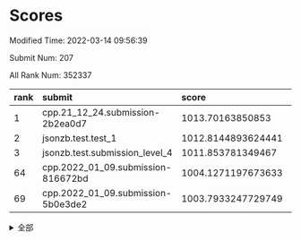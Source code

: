 # Scores

Modified Time: 2022-03-14 09:56:39

Submit Num: 207

All Rank Num: 352337

| rank |               submit               |       score        |       sigma        | pk_num |
| :--- | :--------------------------------- | :----------------- | :----------------- | :----- |
| 1    | cpp.21_12_24.submission-2b2ea0d7   | 1013.70163850853   | 0.7921227262645109 | 6809   |
| 2    | jsonzb.test.test_1                 | 1012.8144893624441 | 0.7803140658099705 | 6806   |
| 3    | jsonzb.test.submission_level_4     | 1011.853781349467  | 0.7837697207392613 | 6809   |
| 64   | cpp.2022_01_09.submission-816672bd | 1004.1271197673633 | 0.7119078536446608 | 6811   |
| 69   | cpp.2022_01_09.submission-5b0e3de2 | 1003.7933247729749 | 0.7257451546850888 | 6806   |


<details>
<summary>全部</summary>

| rank |                 submit                 |       score        |       sigma        | pk_num |
| :--- | :------------------------------------- | :----------------- | :----------------- | :----- |
| 1    | cpp.21_12_24.submission-2b2ea0d7       | 1013.70163850853   | 0.7921227262645109 | 6809   |
| 2    | jsonzb.test.test_1                     | 1012.8144893624441 | 0.7803140658099705 | 6806   |
| 3    | jsonzb.test.submission_level_4         | 1011.853781349467  | 0.7837697207392613 | 6809   |
| 4    | gobigger.level_3.submission_level_3_27 | 1011.8164969688808 | 0.7734592291873112 | 6811   |
| 5    | gobigger.level_3.submission_level_3_12 | 1011.8154728302586 | 0.7997080721046738 | 6810   |
| 6    | gobigger.level_3.submission_level_3_38 | 1011.325823581809  | 0.7749019686607337 | 6813   |
| 7    | gobigger.level_3.submission_level_3_33 | 1011.3134720443737 | 0.782624519754649  | 6804   |
| 8    | gobigger.level_3.submission_level_3_0  | 1011.2775564699233 | 0.7415463616989729 | 6809   |
| 9    | gobigger.level_3.submission_level_3_14 | 1011.0484460859311 | 0.7638385916800811 | 6816   |
| 10   | gobigger.level_3.submission_level_3_30 | 1010.8899135373159 | 0.7688735509132616 | 6810   |
| 11   | gobigger.level_3.submission_level_3_47 | 1010.8462514911671 | 0.7673080521931182 | 6814   |
| 12   | gobigger.level_3.submission_level_3_13 | 1010.742594437839  | 0.7802860734024555 | 6809   |
| 13   | gobigger.level_3.submission_level_3_2  | 1010.6835304097302 | 0.756664734029354  | 6806   |
| 14   | gobigger.level_3.submission_level_3_11 | 1010.6715161748143 | 0.7601443543719221 | 6803   |
| 15   | gobigger.level_3.submission_level_3_37 | 1010.5791350834597 | 0.7772612080726643 | 6810   |
| 16   | gobigger.level_3.submission_level_3_29 | 1010.5214269688736 | 0.7616663771729968 | 6812   |
| 17   | gobigger.level_3.submission_level_3_46 | 1010.5211415652741 | 0.7788890544557993 | 6805   |
| 18   | gobigger.level_3.submission_level_3_5  | 1010.4921705477108 | 0.7596490817131812 | 6809   |
| 19   | gobigger.level_3.submission_level_3_7  | 1010.4878874744788 | 0.7496233185427645 | 6812   |
| 20   | gobigger.level_3.submission_level_3_18 | 1010.4869529964654 | 0.7535554623501564 | 6811   |
| 21   | gobigger.level_3.submission_level_3_20 | 1010.3352068166743 | 0.7555193347793595 | 6804   |
| 22   | gobigger.level_3.submission_level_3_45 | 1010.3179577248212 | 0.7653088293300482 | 6807   |
| 23   | gobigger.level_3.submission_level_3_1  | 1010.3069316982121 | 0.7497356552644256 | 6816   |
| 24   | gobigger.level_3.submission_level_3_24 | 1010.2917695887991 | 0.7470588521209219 | 6813   |
| 25   | gobigger.level_3.submission_level_3_6  | 1010.2668448525221 | 0.7792722954670805 | 6809   |
| 26   | gobigger.level_3.submission_level_3_41 | 1010.1813834535064 | 0.7583451355122683 | 6812   |
| 27   | gobigger.level_3.submission_level_3_16 | 1010.0915846168992 | 0.7632517664246199 | 6810   |
| 28   | gobigger.level_3.submission_level_3_40 | 1010.0222330544916 | 0.7641416582413488 | 6811   |
| 29   | gobigger.level_3.submission_level_3_19 | 1009.9005943448474 | 0.759600584113041  | 6808   |
| 30   | gobigger.level_3.submission_level_3_21 | 1009.8145027895821 | 0.7445375494282952 | 6815   |
| 31   | gobigger.level_3.submission_level_3_35 | 1009.7659627385331 | 0.7493651543836957 | 6811   |
| 32   | gobigger.level_3.submission_level_3_48 | 1009.7239656794603 | 0.7384067806164147 | 6806   |
| 33   | gobigger.level_3.submission_level_3_32 | 1009.7010506067205 | 0.7563863005437736 | 6811   |
| 34   | gobigger.level_3.submission_level_3_15 | 1009.69415346446   | 0.7442102879071453 | 6805   |
| 35   | gobigger.level_3.submission_level_3_9  | 1009.5968243689587 | 0.7522924550825922 | 6810   |
| 36   | gobigger.level_3.submission_level_3_43 | 1009.498010658878  | 0.7720054507238042 | 6807   |
| 37   | gobigger.level_3.submission_level_3_22 | 1009.4955355738654 | 0.7561127574302672 | 6809   |
| 38   | gobigger.level_3.submission_level_3_3  | 1009.4595178922332 | 0.7474356794489769 | 6811   |
| 39   | gobigger.level_3.submission_level_3_49 | 1009.434819838     | 0.7749662220968085 | 6801   |
| 40   | gobigger.level_3.submission_level_3_28 | 1009.4026661558112 | 0.7481572414883161 | 6811   |
| 41   | gobigger.level_3.submission_level_3_44 | 1009.3669403017984 | 0.7380077376753209 | 6809   |
| 42   | gobigger.level_3.submission_level_3_36 | 1009.3017335560545 | 0.7538374169553743 | 6802   |
| 43   | gobigger.level_3.submission_level_3_39 | 1009.288306276416  | 0.7568788202668429 | 6808   |
| 44   | gobigger.level_3.submission_level_3_23 | 1009.2836546911923 | 0.7301364648419771 | 6808   |
| 45   | gobigger.level_3.submission_level_3_17 | 1009.2558547367194 | 0.7609903034063116 | 6808   |
| 46   | gobigger.level_3.submission_level_3_26 | 1009.2484439558776 | 0.7499358403029092 | 6803   |
| 47   | gobigger.level_3.submission_level_3_42 | 1009.1563511591437 | 0.7518685475402385 | 6804   |
| 48   | gobigger.level_3.submission_level_3_34 | 1009.0875558248018 | 0.7626048299656054 | 6811   |
| 49   | gobigger.level_3.submission_level_3_8  | 1009.0630249939996 | 0.7538831857021386 | 6807   |
| 50   | gobigger.level_3.submission_level_3_31 | 1009.0445058632671 | 0.7493875377854186 | 6811   |
| 51   | gobigger.level_3.submission_level_3_25 | 1009.0377328527842 | 0.7465915608795236 | 6810   |
| 52   | gobigger.level_3.submission_level_3_10 | 1008.7411889964962 | 0.7570768980164465 | 6807   |
| 53   | gobigger.level_3.submission_level_3_4  | 1008.4544750295381 | 0.7469390448323073 | 6814   |
| 54   | gobigger.level_1.submission_level_1_44 | 1005.0157558062194 | 0.7174070721285811 | 6810   |
| 55   | gobigger.level_1.submission_level_1_41 | 1004.8159715030079 | 0.7343434920665806 | 6805   |
| 56   | gobigger.level_1.submission_level_1_9  | 1004.7858809238925 | 0.7245455436724803 | 6807   |
| 57   | gobigger.level_1.submission_level_1_0  | 1004.7495950040696 | 0.7187158490763453 | 6810   |
| 58   | gobigger.level_1.submission_level_1_14 | 1004.5309830245765 | 0.7115881472977806 | 6807   |
| 59   | gobigger.level_1.submission_level_1_25 | 1004.4501119239742 | 0.7121380299559785 | 6812   |
| 60   | gobigger.level_1.submission_level_1_11 | 1004.4294802054809 | 0.7266778000932446 | 6810   |
| 61   | gobigger.level_1.submission_level_1_3  | 1004.3676070365001 | 0.7219743886671025 | 6807   |
| 62   | gobigger.level_1.submission_level_1_13 | 1004.3026814826427 | 0.7246241390287266 | 6807   |
| 63   | gobigger.level_1.submission_level_1_6  | 1004.2775155350918 | 0.7211327502712442 | 6808   |
| 64   | cpp.2022_01_09.submission-816672bd     | 1004.1271197673633 | 0.7119078536446608 | 6811   |
| 65   | gobigger.level_1.submission_level_1_40 | 1003.925500107811  | 0.7185647988207592 | 6805   |
| 66   | gobigger.level_1.submission_level_1_49 | 1003.8889455947161 | 0.7160852147320417 | 6808   |
| 67   | gobigger.level_1.submission_level_1_1  | 1003.8759936919467 | 0.7084099148967822 | 6810   |
| 68   | gobigger.level_1.submission_level_1_37 | 1003.8657052766162 | 0.7162271521281808 | 6804   |
| 69   | cpp.2022_01_09.submission-5b0e3de2     | 1003.7933247729749 | 0.7257451546850888 | 6806   |
| 70   | gobigger.level_1.submission_level_1_46 | 1003.779629013358  | 0.7272628328917892 | 6808   |
| 71   | gobigger.level_1.submission_level_1_21 | 1003.7747976728873 | 0.7034198029931943 | 6807   |
| 72   | gobigger.level_1.submission_level_1_2  | 1003.7174935246975 | 0.7256734332789885 | 6804   |
| 73   | gobigger.level_1.submission_level_1_31 | 1003.7082564967266 | 0.7191619129297699 | 6812   |
| 74   | gobigger.level_1.submission_level_1_26 | 1003.6971305028943 | 0.7197971357504265 | 6816   |
| 75   | gobigger.level_1.submission_level_1_29 | 1003.5822606823615 | 0.722233466928304  | 6810   |
| 76   | gobigger.level_1.submission_level_1_7  | 1003.5072134848156 | 0.705053472987684  | 6806   |
| 77   | gobigger.level_1.submission_level_1_28 | 1003.4183606603469 | 0.733998800524983  | 6803   |
| 78   | gobigger.level_1.submission_level_1_22 | 1003.3467828023628 | 0.7194542665046034 | 6808   |
| 79   | gobigger.level_1.submission_level_1_48 | 1003.3463822908047 | 0.7191607771694564 | 6803   |
| 80   | gobigger.level_1.submission_level_1_17 | 1003.3457218047505 | 0.719935343619389  | 6807   |
| 81   | gobigger.level_1.submission_level_1_33 | 1003.2806942377653 | 0.7207053880871448 | 6805   |
| 82   | gobigger.level_1.submission_level_1_30 | 1003.262239977586  | 0.7173561005502213 | 6805   |
| 83   | gobigger.level_1.submission_level_1_16 | 1003.1986038057056 | 0.71331319166752   | 6805   |
| 84   | gobigger.level_1.submission_level_1_10 | 1003.1851892794418 | 0.7101081059521208 | 6807   |
| 85   | gobigger.level_1.submission_level_1_47 | 1003.1436277974716 | 0.7083847733891662 | 6807   |
| 86   | gobigger.level_1.submission_level_1_5  | 1003.0586199962053 | 0.7080669194223539 | 6808   |
| 87   | gobigger.level_1.submission_level_1_42 | 1003.0450367354197 | 0.7132380870270247 | 6810   |
| 88   | gobigger.level_1.submission_level_1_43 | 1003.0170511845474 | 0.7196786569540787 | 6809   |
| 89   | gobigger.level_1.submission_level_1_18 | 1002.8735027342647 | 0.7152240855719325 | 6810   |
| 90   | gobigger.level_1.submission_level_1_23 | 1002.8723859033515 | 0.7205661657501116 | 6804   |
| 91   | gobigger.level_1.submission_level_1_20 | 1002.8586154355818 | 0.7106567183464153 | 6807   |
| 92   | gobigger.level_1.submission_level_1_45 | 1002.8577216942899 | 0.7089800463774556 | 6808   |
| 93   | gobigger.level_1.submission_level_1_38 | 1002.8404160959727 | 0.7132630877135899 | 6808   |
| 94   | gobigger.level_1.submission_level_1_27 | 1002.7948787135092 | 0.725358373506622  | 6812   |
| 95   | gobigger.level_1.submission_level_1_32 | 1002.7933905937742 | 0.7240179648469195 | 6805   |
| 96   | gobigger.level_1.submission_level_1_12 | 1002.6819243299022 | 0.7225819977638571 | 6810   |
| 97   | gobigger.level_1.submission_level_1_35 | 1002.681914524398  | 0.7243252899677132 | 6812   |
| 98   | gobigger.level_1.submission_level_1_36 | 1002.6508336788605 | 0.7072825738784995 | 6810   |
| 99   | gobigger.level_1.submission_level_1_15 | 1002.3041458280754 | 0.7135148718805203 | 6813   |
| 100  | gobigger.level_1.submission_level_1_8  | 1002.1942719187365 | 0.72729920412372   | 6807   |
| 101  | gobigger.level_1.submission_level_1_24 | 1002.0342198198804 | 0.7149916583001167 | 6813   |
| 102  | gobigger.level_1.submission_level_1_34 | 1002.0300088939056 | 0.7015722021743119 | 6811   |
| 103  | gobigger.level_1.submission_level_1_4  | 1001.7098036468715 | 0.7189242352894738 | 6810   |
| 104  | gobigger.level_1.submission_level_1_39 | 1001.7050497283022 | 0.7092420438269664 | 6807   |
| 105  | gobigger.level_1.submission_level_1_19 | 1001.5833352355547 | 0.7088198525413183 | 6811   |
| 106  | gobigger.random.submission_random_8    | 997.5695878583044  | 0.7049791577115284 | 6803   |
| 107  | gobigger.random.submission_random_19   | 997.4201762696882  | 0.7144161960285819 | 6803   |
| 108  | gobigger.random.submission_random_39   | 997.3592633122216  | 0.7097191756288639 | 6805   |
| 109  | gobigger.random.submission_random_22   | 997.1065368408301  | 0.7098302739320205 | 6809   |
| 110  | gobigger.random.submission_random_0    | 997.060591448213   | 0.7071849424006894 | 6808   |
| 111  | gobigger.random.submission_random_6    | 996.8316123846071  | 0.7104931080035747 | 6806   |
| 112  | gobigger.random.submission_random_47   | 996.7508214111488  | 0.6995121552035112 | 6812   |
| 113  | gobigger.random.submission_random_21   | 996.6825054910673  | 0.7060744551656222 | 6813   |
| 114  | gobigger.random.submission_random_9    | 996.65236622907    | 0.7103542489302032 | 6813   |
| 115  | gobigger.random.submission_random_38   | 996.6506511021284  | 0.7086869723178443 | 6806   |
| 116  | gobigger.random.submission_random_34   | 996.5966040466097  | 0.7082323196507755 | 6807   |
| 117  | gobigger.random.submission_random_13   | 996.5845767001026  | 0.7157604190481204 | 6809   |
| 118  | gobigger.random.submission_random_10   | 996.4629186800231  | 0.7086864909544204 | 6810   |
| 119  | gobigger.random.submission_random_2    | 996.4108263935644  | 0.6980871859853787 | 6810   |
| 120  | gobigger.random.submission_random_27   | 996.4070778406453  | 0.7100263885636631 | 6807   |
| 121  | gobigger.random.submission_random_36   | 996.3813642136686  | 0.7209152487979177 | 6808   |
| 122  | gobigger.random.submission_random_49   | 996.3717460120117  | 0.711687258435424  | 6809   |
| 123  | gobigger.random.submission_random_48   | 996.3244192097876  | 0.7108416536875228 | 6807   |
| 124  | gobigger.random.submission_random_7    | 996.2633592847984  | 0.7079874115844048 | 6810   |
| 125  | gobigger.random.submission_random_25   | 996.2498170168641  | 0.6978758701173707 | 6811   |
| 126  | gobigger.random.submission_random_32   | 996.2389589241628  | 0.7096400793376796 | 6814   |
| 127  | gobigger.random.submission_random_11   | 996.2018148585782  | 0.7052689446852968 | 6806   |
| 128  | gobigger.random.submission_random_26   | 996.1907590609745  | 0.7150131362884229 | 6807   |
| 129  | gobigger.random.submission_random_33   | 996.1303951305188  | 0.7153990428220588 | 6810   |
| 130  | gobigger.random.submission_random_1    | 996.0760083377634  | 0.7019165070351888 | 6810   |
| 131  | gobigger.random.submission_random_40   | 996.075822906562   | 0.7110252633093024 | 6803   |
| 132  | gobigger.random.submission_random_29   | 996.0725054931326  | 0.7070742636016575 | 6807   |
| 133  | gobigger.random.submission_random_41   | 995.981228064509   | 0.7098321229751505 | 6810   |
| 134  | gobigger.random.submission_random_17   | 995.9394085137051  | 0.7178372003838335 | 6808   |
| 135  | gobigger.random.submission_random_43   | 995.9370183971432  | 0.7245873130082849 | 6808   |
| 136  | gobigger.random.submission_random_28   | 995.8878626438633  | 0.7069266255590113 | 6809   |
| 137  | gobigger.random.submission_random_42   | 995.8206386334303  | 0.7051556550642951 | 6809   |
| 138  | gobigger.random.submission_random_15   | 995.790903745899   | 0.6970315545240908 | 6807   |
| 139  | gobigger.random.submission_random_35   | 995.7818082480288  | 0.7204013047478667 | 6810   |
| 140  | gobigger.random.submission_random_37   | 995.7661174260423  | 0.6975669111209758 | 6809   |
| 141  | gobigger.random.submission_random_3    | 995.6547335636798  | 0.7281851031338779 | 6805   |
| 142  | gobigger.random.submission_random_24   | 995.6132165038628  | 0.7129791513178043 | 6812   |
| 143  | gobigger.random.submission_random_12   | 995.6030549247957  | 0.7158507684541885 | 6809   |
| 144  | gobigger.random.submission_random_31   | 995.4795617708069  | 0.7105322447253176 | 6804   |
| 145  | gobigger.random.submission_random_18   | 995.361978100099   | 0.7156608102429448 | 6803   |
| 146  | gobigger.random.submission_random_14   | 995.3534576279638  | 0.7082994956595002 | 6806   |
| 147  | gobigger.random.submission_random_20   | 995.3247434798277  | 0.7194876055060039 | 6807   |
| 148  | gobigger.random.submission_random_44   | 995.2804741518545  | 0.7187385497322194 | 6808   |
| 149  | gobigger.random.submission_random_5    | 994.9879420918924  | 0.719550155211324  | 6812   |
| 150  | gobigger.random.submission_random_23   | 994.9401430912338  | 0.7147543224962994 | 6807   |
| 151  | gobigger.random.submission_random_45   | 994.9248794488163  | 0.7139461666510221 | 6805   |
| 152  | gobigger.random.submission_random_4    | 994.8974297969327  | 0.7122004651859635 | 6809   |
| 153  | gobigger.random.submission_random_46   | 994.7794789286703  | 0.7235242418203459 | 6803   |
| 154  | gobigger.random.submission_random_16   | 994.6802005091068  | 0.7198717975173613 | 6809   |
| 155  | gobigger.random.submission_random_30   | 994.6574566971861  | 0.7144935178259836 | 6809   |
| 156  | gobigger.level_2.submission_level_2_45 | 993.9575578674313  | 0.7294837565903537 | 6807   |
| 157  | gobigger.level_2.submission_level_2_35 | 993.9338265785109  | 0.7329965066608661 | 6805   |
| 158  | gobigger.level_2.submission_level_2_49 | 993.884616512492   | 0.7527456709715638 | 6808   |
| 159  | gobigger.level_2.submission_level_2_2  | 993.8542387657826  | 0.7275482421207444 | 6807   |
| 160  | gobigger.level_2.submission_level_2_34 | 993.5282716797684  | 0.7358663117833443 | 6808   |
| 161  | gobigger.level_2.submission_level_2_42 | 993.4703922241698  | 0.7282985965918968 | 6806   |
| 162  | gobigger.level_2.submission_level_2_11 | 993.3339744735141  | 0.7336658704248225 | 6808   |
| 163  | gobigger.level_2.submission_level_2_10 | 993.2474395790625  | 0.7292917012120269 | 6809   |
| 164  | gobigger.level_2.submission_level_2_15 | 993.2094296850939  | 0.7360724282639163 | 6804   |
| 165  | gobigger.level_2.submission_level_2_46 | 993.160876182895   | 0.737918902088869  | 6807   |
| 166  | gobigger.level_2.submission_level_2_30 | 992.889091838116   | 0.7520436665552768 | 6810   |
| 167  | gobigger.level_2.submission_level_2_23 | 992.8366706421202  | 0.740569536401829  | 6807   |
| 168  | gobigger.level_2.submission_level_2_20 | 992.8271253563553  | 0.7427747141279747 | 6811   |
| 169  | gobigger.level_2.submission_level_2_6  | 992.7718959070503  | 0.7409538564108946 | 6807   |
| 170  | gobigger.level_2.submission_level_2_39 | 992.5546592907837  | 0.7350461463326783 | 6813   |
| 171  | gobigger.level_2.submission_level_2_27 | 992.5506626301136  | 0.7597334352319421 | 6813   |
| 172  | gobigger.level_2.submission_level_2_14 | 992.4872146632679  | 0.7490978866365133 | 6809   |
| 173  | gobigger.level_2.submission_level_2_29 | 992.4789272381186  | 0.7325837865001076 | 6808   |
| 174  | gobigger.level_2.submission_level_2_40 | 992.3015287714103  | 0.7364242115406169 | 6810   |
| 175  | gobigger.level_2.submission_level_2_7  | 992.164208813357   | 0.7549174167290323 | 6812   |
| 176  | gobigger.level_2.submission_level_2_26 | 992.1513648943879  | 0.7407593900484506 | 6810   |
| 177  | gobigger.level_2.submission_level_2_17 | 992.1345899090726  | 0.7436254066009788 | 6807   |
| 178  | gobigger.level_2.submission_level_2_48 | 992.1047481866781  | 0.7511109185030876 | 6810   |
| 179  | gobigger.level_2.submission_level_2_4  | 992.0825541581313  | 0.7338943649128346 | 6806   |
| 180  | gobigger.level_2.submission_level_2_1  | 992.0685085392273  | 0.7655430865495804 | 6811   |
| 181  | gobigger.level_2.submission_level_2_19 | 992.0561397596955  | 0.7411300759826843 | 6809   |
| 182  | gobigger.level_2.submission_level_2_3  | 992.0281707009391  | 0.7338706703439742 | 6805   |
| 183  | gobigger.level_2.submission_level_2_32 | 991.9255714024953  | 0.7651869402858155 | 6808   |
| 184  | gobigger.level_2.submission_level_2_21 | 991.897354669822   | 0.7340205704115155 | 6812   |
| 185  | gobigger.level_2.submission_level_2_0  | 991.819707921813   | 0.744209845370074  | 6809   |
| 186  | gobigger.level_2.submission_level_2_5  | 991.808048894239   | 0.7608819300033127 | 6811   |
| 187  | gobigger.level_2.submission_level_2_43 | 991.7190257626745  | 0.7501292722848287 | 6806   |
| 188  | gobigger.level_2.submission_level_2_28 | 991.7124464601101  | 0.7489314272650442 | 6808   |
| 189  | gobigger.level_2.submission_level_2_16 | 991.7099888435977  | 0.7430259282202059 | 6808   |
| 190  | gobigger.level_2.submission_level_2_24 | 991.5455659243804  | 0.7455198293191214 | 6808   |
| 191  | gobigger.level_2.submission_level_2_22 | 991.5160300212028  | 0.7349813671819436 | 6809   |
| 192  | gobigger.level_2.submission_level_2_47 | 991.5117259285603  | 0.7621486236245664 | 6809   |
| 193  | gobigger.level_2.submission_level_2_44 | 991.2977078891146  | 0.7483520688437915 | 6809   |
| 194  | gobigger.level_2.submission_level_2_33 | 991.2542620407792  | 0.7414665095783133 | 6808   |
| 195  | gobigger.level_2.submission_level_2_13 | 991.1887369456164  | 0.7649994216923385 | 6809   |
| 196  | gobigger.level_2.submission_level_2_41 | 991.0443689725238  | 0.7368121559800886 | 6808   |
| 197  | gobigger.level_2.submission_level_2_25 | 991.0192688929751  | 0.7424910624552917 | 6814   |
| 198  | gobigger.level_2.submission_level_2_18 | 990.8946013402422  | 0.7553220981333152 | 6807   |
| 199  | gobigger.level_2.submission_level_2_12 | 990.6940765473631  | 0.7813745384981262 | 6814   |
| 200  | gobigger.level_2.submission_level_2_38 | 990.5334333905646  | 0.7362290259259352 | 6811   |
| 201  | gobigger.level_2.submission_level_2_37 | 990.3738206424539  | 0.75356085682678   | 6809   |
| 202  | gobigger.level_2.submission_level_2_9  | 990.1260722221939  | 0.7772331805257303 | 6809   |
| 203  | gobigger.level_2.submission_level_2_36 | 990.1030506711073  | 0.7760810050621822 | 6808   |
| 204  | gobigger.level_2.submission_level_2_31 | 989.7122408016081  | 0.7710021420618839 | 6811   |
| 205  | gobigger.level_2.submission_level_2_8  | 989.3482933761396  | 0.7517979986896752 | 6804   |
| 206  | gobigger.none.submission_none_1        | 975.4440103197535  | 1.529298270810472  | 6805   |
| 207  | gobigger.none.submission_none_0        | 975.011493117976   | 1.6118506966735615 | 6807   |

</details>